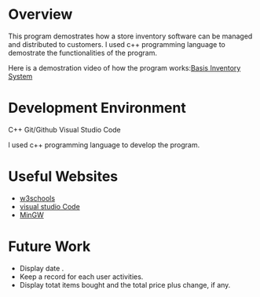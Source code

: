 # Overview

This program demostrates how a store inventory software can be managed and distributed to customers. l used c++ programming language to demostrate the functionalities of the program.


Here is a demostration video of how the program works:[Basis Inventory System](https://youtu.be/Xmj0KzTJ98Q)

# Development Environment

C++
Git/Github
Visual Studio Code

l used c++ programming language to develop the program.

# Useful Websites



- [w3schools](https://www.w3schools.com/cpp/default.asp)
- [visual studio Code](https://code.visualstudio.com/Download)
- [MinGW](https://sourceforge.net/projects/mingw/)

# Future Work
- Display date .
- Keep a record for each user activities.
- Display totat items bought and the total price plus change, if any.
